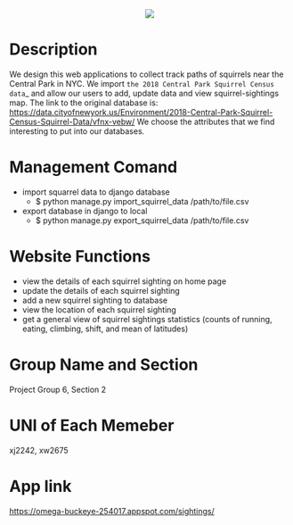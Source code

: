 <div align="center">
  <img src="https://media.npr.org/assets/img/2017/04/25/istock-115796521-fcf434f36d3d0865301cdcb9c996cfd80578ca99-s1300-c85.jpg"><br>
</div>

# Description
We design this web applications to collect track paths of squirrels near the Central Park in NYC. We import `the 2018 Central Park Squirrel Census data`_ and allow our users to add, update data and view squirrel-sightings map. The link to the original database is: https://data.cityofnewyork.us/Environment/2018-Central-Park-Squirrel-Census-Squirrel-Data/vfnx-vebw/ We choose the attributes that we find interesting to put into our databases.



# Management Comand
- import squarrel data to django database
  - $ python manage.py import_squirrel_data /path/to/file.csv
- export database in django to local 
  - $ python manage.py export_squirrel_data /path/to/file.csv
 
# Website Functions
- view the details of each squirrel sighting on home page
- update the details of each squirrel sighting
- add a new squirrel sighting to database
- view the location of each squirrel sighting
- get a general view of squirrel sightings statistics (counts of running, eating, climbing, shift, and mean of latitudes)

# Group Name and Section
Project Group 6, Section 2

# UNI of Each Memeber
xj2242, xw2675
# App link
https://omega-buckeye-254017.appspot.com/sightings/

